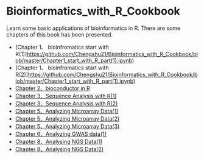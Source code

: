 # Bioinformatics_with_R_Cookbook

Learn some basic applications of bioinformatics in R.
There are some chapters of this book has been presented.
* [Chapter 1、 bioinfromatics start with R(1)]https://github.com/Chengshu21/Bioinformatics_with_R_Cookbook/blob/master/Chapter1_start_with_R_part(1).ipynb)
* [Chapter 1、 bioinfromatics start with R(2)]https://github.com/Chengshu21/Bioinformatics_with_R_Cookbook/blob/master/Chapter1_start_with_R_part(1).ipynb)
* [Chapter 2、bioconductor in R](https://github.com/Chengshu21/Bioinformatics_with_R_Cookbook/blob/master/Chapter2_bioconductor_in_R.ipynb)
* [Chapter 3、Sequence Analysis with R(1)](https://github.com/Chengshu21/Bioinformatics_with_R_Cookbook/blob/master/Chapter3_Sequence_analysis_PART(1)_read.ipynb)
* [Chapter 3、Sequence Analysis with R(2)](https://github.com/Chengshu21/Bioinformatics_with_R_Cookbook/blob/master/Chapter3_Sequence_analysis_PART(1)_read.ipynb)
* [Chapter 5、Analyzing Microarray Data(1)](https://github.com/Chengshu21/Bioinformatics_with_R_Cookbook/blob/master/Chapter5_Microarray_Data_analysis_PART(1)_data_process.ipynb)
* [Chapter 5、Analyzing Microarray Data(2)](https://github.com/Chengshu21/Bioinformatics_with_R_Cookbook/blob/master/Chapter5_Microarray_Data_analysis_PART(2).ipynb)
* [Chapter 5、Analyzing Microarray Data(3)](https://github.com/Chengshu21/Bioinformatics_with_R_Cookbook/blob/master/Chapter5_Microarray_Data_analysis_PART(3).ipynb)
* [Chapter 6、Analyzing GWAS data(1)](https://github.com/Chengshu21/Bioinformatics_with_R_Cookbook/blob/master/Chapter_6_Analyzing_GWAS_Data_PART(1).ipynb)
* [Chapter 8、Analysing NGS Data(1)](https://github.com/Chengshu21/Bioinformatics_with_R_Cookbook/blob/master/Chapter_8_Analyzing_NGS_Data_PART(1).ipynb)
* [Chapter 8、Analysing NGS Data(2)](https://github.com/Chengshu21/Bioinformatics_with_R_Cookbook/blob/master/Chapter_8_Analyzing_NGS_Data_PART(1).ipynb)
